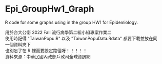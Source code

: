 # Epi_GroupHw1_Graph
R code for some graphs using in the group HW1 for Epidemiology.

用於台大公衛 2022 Fall 流行病學第二組小組專案作業二  
使用時記得 "TaiwanPopu.R" 以及 "TaiwanPopuData.Rdata" 都要下載並放在同一個資料夾下  
也別忘了在 R 裡面要設定路徑呀！！！！！  
資料來源：中華民國內政部戶政司全球資訊網
